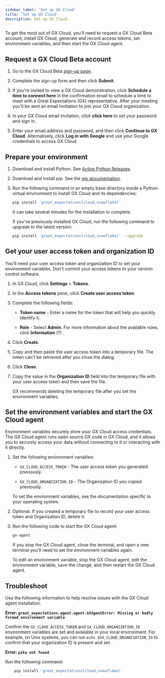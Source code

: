 ```yaml
---
sidebar_label: 'Set up GX Cloud'
title: 'Set up GX Cloud'
description: Set up GX Cloud.
---
```


To get the most out of GX Cloud, you'll need to request a GX Cloud Beta account, install GX Cloud, generate and record access tokens, set environment variables, and then start the GX Cloud agent.

## Request a GX Cloud Beta account

1. Go to the GX Cloud Beta [sign-up page](https://greatexpectations.io/cloud).

2. Complete the sign-up form and then click **Submit**.

3. If you're invited to view a GX Cloud demonstration, click **Schedule a time to connect here** in the confirmation email to schedule a time to meet with a Great Expectations (GX) representative. After your meeting you'll be sent an email invitation to join your GX Cloud organization.

4. In your GX Cloud email invitation, click **click here** to set your password and sign in.

5. Enter your email address and password, and then click **Continue to GX Cloud**. Alternatively, click **Log in with Google** and use your Google credentials to access GX Cloud.


## Prepare your environment

1. Download and install Python. See [Active Python Releases](https://www.python.org/downloads/).

2. Download and install pip. See the [pip documentation](https://pip.pypa.io/en/stable/cli/pip/).

3. Run the following command in an empty base directory inside a Python virtual environment to install GX Cloud and its dependencies:

    ```bash title="Terminal input"
    pip install 'great_expectations[cloud,snowflake]'
    ```

    It can take several minutes for the installation to complete.

    If you've previously installed GX Cloud, run the following command to upgrade to the latest version:

    ```bash title="Terminal input"
    pip install 'great_expectations[cloud,snowflake]' --upgrade
    ```

## Get your user access token and organization ID

You'll need your user access token and organization ID to set your environment variables. Don't commit your access tokens to your version control software.

1. In GX Cloud, click **Settings** > **Tokens**.

2. In the **Access tokens** pane, click **Create user access token**.

3. Complete the following fields:

    - **Token name** - Enter a name for the token that will help you quickly identify it.

    - **Role** - Select **Admin**. For more information about the available roles, click **Information** (?) .

4. Click **Create**.

5. Copy and then paste the user access token into a temporary file. The token can't be retrieved after you close the dialog.

6. Click **Close**.

7. Copy the value in the **Organization ID** field into the temporary file with your user access token and then save the file. 

    GX recommends deleting the temporary file after you set the environment variables.

## Set the environment variables and start the GX Cloud agent

Environment variables securely store your GX Cloud access credentials. The GX Cloud agent runs open source GX code in GX Cloud, and it allows you to securely access your data without connecting to it or interacting with it directly. 

1. Set the following environment variables:

    - `GX_CLOUD_ACCESS_TOKEN` - The user access token you generated previously.
    
    - `GX_CLOUD_ORGANIZATION_ID` - The Organization ID you copied previously.

    To set the environment variables, see the documentation specific to your operating system. 

2. Optional. If you created a temporary file to record your user access token and Organization ID, delete it.

3. Run the following code to start the GX Cloud agent:
    
    ```bash title="Terminal input"
    gx-agent
    ```

    If you stop the GX Cloud agent, close the terminal, and open a new terminal you'll need to set the environment variables again.

    To edit an environment variable, stop the GX Cloud agent, edit the environment variable, save the change, and then restart the GX Cloud agent.

## Troubleshoot

Use the following information to help resolve issues with the GX Cloud agent installation.

**Error: `great_expectations.agent.agent.GXAgentError: Missing or badly formed environment variable`**

Confirm the `GX_CLOUD_ACCESS_TOKEN` and `GX_CLOUD_ORGANIZATION_ID` environment variables are set and available in your local environment. For example, on Unix systems, you can run `echo $GX_CLOUD_ORGANIZATION_ID` to confirm that your organization ID is present and set.

**Error: `pika not found`**

Run the following command:

```bash title="Terminal input"
    pip install 'great_expectations[cloud,snowflake]'
```
